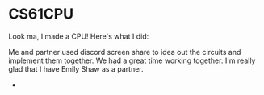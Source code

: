 # CS61CPU

Look ma, I made a CPU! Here's what I did:

Me and partner used discord screen share to idea out the circuits and implement them together. We had a great time working together. I'm really glad that I have Emily Shaw as a partner.

-
